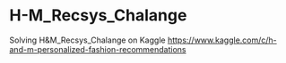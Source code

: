 # H-M_Recsys_Chalange
Solving H&amp;M_Recsys_Chalange on Kaggle
https://www.kaggle.com/c/h-and-m-personalized-fashion-recommendations
